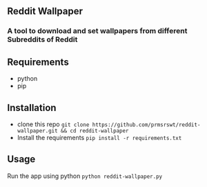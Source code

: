 ## Reddit Wallpaper

### A tool to download and set wallpapers from different Subreddits of Reddit

## Requirements
- python
- pip

## Installation
- clone this repo `git clone https://github.com/prmsrswt/reddit-wallpaper.git && cd reddit-wallpaper`
- Install the requirements `pip install -r requirements.txt`

## Usage

Run the app using python `python reddit-wallpaper.py`
